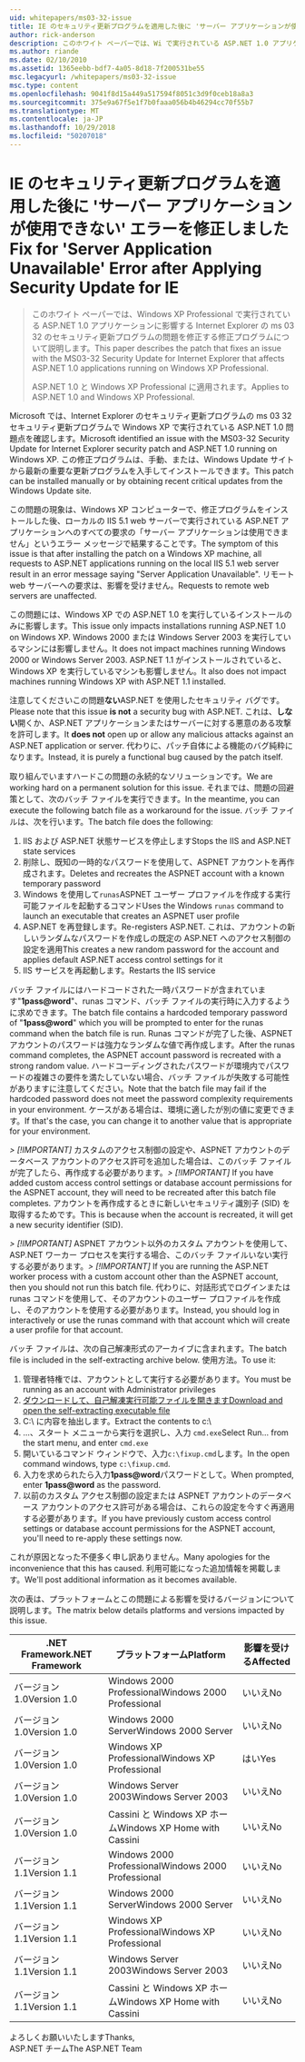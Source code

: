 ```yaml
---
uid: whitepapers/ms03-32-issue
title: IE のセキュリティ更新プログラムを適用した後に 'サーバー アプリケーションが使用できない' エラーの修正 |Microsoft Docs
author: rick-anderson
description: このホワイト ペーパーでは、Wi で実行されている ASP.NET 1.0 アプリケーションに影響する Internet Explorer の ms 03 32 のセキュリティ更新プログラムの問題を修正する修正プログラムについて説明しています.
ms.author: riande
ms.date: 02/10/2010
ms.assetid: 1365eebb-bdf7-4a05-8d18-7f200531be55
msc.legacyurl: /whitepapers/ms03-32-issue
msc.type: content
ms.openlocfilehash: 9041f8d15a449a517594f8051c3d9f0ceb18a8a3
ms.sourcegitcommit: 375e9a67f5e1f7b0faaa056b4b46294cc70f55b7
ms.translationtype: MT
ms.contentlocale: ja-JP
ms.lasthandoff: 10/29/2018
ms.locfileid: "50207018"
---
```

<a name="fix-for-server-application-unavailable-error-after-applying-security-update-for-ie"></a><span data-ttu-id="ea436-103">IE のセキュリティ更新プログラムを適用した後に 'サーバー アプリケーションが使用できない' エラーを修正しました</span><span class="sxs-lookup"><span data-stu-id="ea436-103">Fix for 'Server Application Unavailable' Error after Applying Security Update for IE</span></span>
====================
> <span data-ttu-id="ea436-104">このホワイト ペーパーでは、Windows XP Professional で実行されている ASP.NET 1.0 アプリケーションに影響する Internet Explorer の ms 03 32 のセキュリティ更新プログラムの問題を修正する修正プログラムについて説明します。</span><span class="sxs-lookup"><span data-stu-id="ea436-104">This paper describes the patch that fixes an issue with the MS03-32 Security Update for Internet Explorer that affects ASP.NET 1.0 applications running on Windows XP Professional.</span></span>
> 
> <span data-ttu-id="ea436-105">ASP.NET 1.0 と Windows XP Professional に適用されます。</span><span class="sxs-lookup"><span data-stu-id="ea436-105">Applies to ASP.NET 1.0 and Windows XP Professional.</span></span>


<span data-ttu-id="ea436-106">Microsoft では、Internet Explorer のセキュリティ更新プログラムの ms 03 32 セキュリティ更新プログラムで Windows XP で実行されている ASP.NET 1.0 問題点を確認します。</span><span class="sxs-lookup"><span data-stu-id="ea436-106">Microsoft identified an issue with the MS03-32 Security Update for Internet Explorer security patch and ASP.NET 1.0 running on Windows XP.</span></span> <span data-ttu-id="ea436-107">この修正プログラムは、手動、または、Windows Update サイトから最新の重要な更新プログラムを入手してインストールできます。</span><span class="sxs-lookup"><span data-stu-id="ea436-107">This patch can be installed manually or by obtaining recent critical updates from the Windows Update site.</span></span>

<span data-ttu-id="ea436-108">この問題の現象は、Windows XP コンピューターで、修正プログラムをインストールした後、ローカルの IIS 5.1 web サーバーで実行されている ASP.NET アプリケーションへのすべての要求の「サーバー アプリケーションは使用できません」というエラー メッセージで結果することです。</span><span class="sxs-lookup"><span data-stu-id="ea436-108">The symptom of this issue is that after installing the patch on a Windows XP machine, all requests to ASP.NET applications running on the local IIS 5.1 web server result in an error message saying "Server Application Unavailable".</span></span> <span data-ttu-id="ea436-109">リモート web サーバーへの要求は、影響を受けません。</span><span class="sxs-lookup"><span data-stu-id="ea436-109">Requests to remote web servers are unaffected.</span></span>

<span data-ttu-id="ea436-110">この問題には、Windows XP での ASP.NET 1.0 を実行しているインストールのみに影響します。</span><span class="sxs-lookup"><span data-stu-id="ea436-110">This issue only impacts installations running ASP.NET 1.0 on Windows XP.</span></span> <span data-ttu-id="ea436-111">Windows 2000 または Windows Server 2003 を実行しているマシンには影響しません。</span><span class="sxs-lookup"><span data-stu-id="ea436-111">It does not impact machines running Windows 2000 or Windows Server 2003.</span></span> <span data-ttu-id="ea436-112">ASP.NET 1.1 がインストールされていると、Windows XP を実行しているマシンも影響しません。</span><span class="sxs-lookup"><span data-stu-id="ea436-112">It also does not impact machines running Windows XP with ASP.NET 1.1 installed.</span></span>

<span data-ttu-id="ea436-113">注意してくださいこの問題**ない**ASP.NET を使用したセキュリティ バグです。</span><span class="sxs-lookup"><span data-stu-id="ea436-113">Please note that this issue **is not** a security bug with ASP.NET.</span></span> <span data-ttu-id="ea436-114">これは、**しない**開くか、ASP.NET アプリケーションまたはサーバーに対する悪意のある攻撃を許可します。</span><span class="sxs-lookup"><span data-stu-id="ea436-114">It **does not** open up or allow any malicious attacks against an ASP.NET application or server.</span></span> <span data-ttu-id="ea436-115">代わりに、パッチ自体による機能のバグ純粋になります。</span><span class="sxs-lookup"><span data-stu-id="ea436-115">Instead, it is purely a functional bug caused by the patch itself.</span></span>

<span data-ttu-id="ea436-116">取り組んでいますハードこの問題の永続的なソリューションです。</span><span class="sxs-lookup"><span data-stu-id="ea436-116">We are working hard on a permanent solution for this issue.</span></span> <span data-ttu-id="ea436-117">それまでは、問題の回避策として、次のバッチ ファイルを実行できます。</span><span class="sxs-lookup"><span data-stu-id="ea436-117">In the meantime, you can execute the following batch file as a workaround for the issue.</span></span> <span data-ttu-id="ea436-118">バッチ ファイルは、次を行います。</span><span class="sxs-lookup"><span data-stu-id="ea436-118">The batch file does the following:</span></span>

1. <span data-ttu-id="ea436-119">IIS および ASP.NET 状態サービスを停止します</span><span class="sxs-lookup"><span data-stu-id="ea436-119">Stops the IIS and ASP.NET state services</span></span>
2. <span data-ttu-id="ea436-120">削除し、既知の一時的なパスワードを使用して、ASPNET アカウントを再作成されます。</span><span class="sxs-lookup"><span data-stu-id="ea436-120">Deletes and recreates the ASPNET account with a known temporary password</span></span>
3. <span data-ttu-id="ea436-121">Windows を使用して`runas`ASPNET ユーザー プロファイルを作成する実行可能ファイルを起動するコマンド</span><span class="sxs-lookup"><span data-stu-id="ea436-121">Uses the Windows `runas` command to launch an executable that creates an ASPNET user profile</span></span>
4. <span data-ttu-id="ea436-122">ASP.NET を再登録します。</span><span class="sxs-lookup"><span data-stu-id="ea436-122">Re-registers ASP.NET.</span></span> <span data-ttu-id="ea436-123">これは、アカウントの新しいランダムなパスワードを作成しの既定の ASP.NET へのアクセス制御の設定を適用</span><span class="sxs-lookup"><span data-stu-id="ea436-123">This creates a new random password for the account and applies default ASP.NET access control settings for it</span></span>
5. <span data-ttu-id="ea436-124">IIS サービスを再起動します。</span><span class="sxs-lookup"><span data-stu-id="ea436-124">Restarts the IIS service</span></span>

<span data-ttu-id="ea436-125">バッチ ファイルにはハードコードされた一時パスワードが含まれています"<strong>1pass\@word</strong>"、runas コマンド、バッチ ファイルの実行時に入力するように求めできます。</span><span class="sxs-lookup"><span data-stu-id="ea436-125">The batch file contains a hardcoded temporary password of "<strong>1pass\@word</strong>" which you will be prompted to enter for the runas command when the batch file is run.</span></span> <span data-ttu-id="ea436-126">Runas コマンドが完了した後、ASPNET アカウントのパスワードは強力なランダムな値で再作成します。</span><span class="sxs-lookup"><span data-stu-id="ea436-126">After the runas command completes, the ASPNET account password is recreated with a strong random value.</span></span> <span data-ttu-id="ea436-127">ハードコーディングされたパスワードが環境内でパスワードの複雑さの要件を満たしていない場合、バッチ ファイルが失敗する可能性がありますに注意してください。</span><span class="sxs-lookup"><span data-stu-id="ea436-127">Note that the batch file may fail if the hardcoded password does not meet the password complexity requirements in your environment.</span></span> <span data-ttu-id="ea436-128">ケースがある場合は、環境に適したが別の値に変更できます。</span><span class="sxs-lookup"><span data-stu-id="ea436-128">If that's the case, you can change it to another value that is appropriate for your environment.</span></span>

<span data-ttu-id="ea436-129">*> [!IMPORTANT]* カスタムのアクセス制御の設定や、ASPNET アカウントのデータベース アカウントのアクセス許可を追加した場合は、このバッチ ファイルが完了したら、再作成する必要があります。</span><span class="sxs-lookup"><span data-stu-id="ea436-129">*> [!IMPORTANT]* If you have added custom access control settings or database account permissions for the ASPNET account, they will need to be recreated after this batch file completes.</span></span> <span data-ttu-id="ea436-130">アカウントを再作成するときに新しいセキュリティ識別子 (SID) を取得するためです。</span><span class="sxs-lookup"><span data-stu-id="ea436-130">This is because when the account is recreated, it will get a new security identifier (SID).</span></span>

<span data-ttu-id="ea436-131">*> [!IMPORTANT]* ASPNET アカウント以外のカスタム アカウントを使用して、ASP.NET ワーカー プロセスを実行する場合、このバッチ ファイルいない実行する必要があります。</span><span class="sxs-lookup"><span data-stu-id="ea436-131">*> [!IMPORTANT]* If you are running the ASP.NET worker process with a custom account other than the ASPNET account, then you should not run this batch file.</span></span> <span data-ttu-id="ea436-132">代わりに、対話形式でログインまたは runas コマンドを使用して、そのアカウントのユーザー プロファイルを作成し、そのアカウントを使用する必要があります。</span><span class="sxs-lookup"><span data-stu-id="ea436-132">Instead, you should log in interactively or use the runas command with that account which will create a user profile for that account.</span></span>

<span data-ttu-id="ea436-133">バッチ ファイルは、次の自己解凍形式のアーカイブに含まれます。</span><span class="sxs-lookup"><span data-stu-id="ea436-133">The batch file is included in the self-extracting archive below.</span></span> <span data-ttu-id="ea436-134">使用方法。</span><span class="sxs-lookup"><span data-stu-id="ea436-134">To use it:</span></span>

1. <span data-ttu-id="ea436-135">管理者特権では、アカウントとして実行する必要があります。</span><span class="sxs-lookup"><span data-stu-id="ea436-135">You must be running as an account with Administrator privileges</span></span>
2. [<span data-ttu-id="ea436-136">ダウンロードして、自己解凍実行可能ファイルを開きます</span><span class="sxs-lookup"><span data-stu-id="ea436-136">Download and open the self-extracting executable file</span></span>](ms03-32-issue/_static/fixup1.exe)
3. <span data-ttu-id="ea436-137">C:\ に内容を抽出します。</span><span class="sxs-lookup"><span data-stu-id="ea436-137">Extract the contents to c:\\</span></span>
4. <span data-ttu-id="ea436-138">...、スタート メニューから実行を選択し、入力 `cmd.exe`</span><span class="sxs-lookup"><span data-stu-id="ea436-138">Select Run... from the start menu, and enter `cmd.exe`</span></span>
5. <span data-ttu-id="ea436-139">開いているコマンド ウィンドウで、入力`c:\fixup.cmd`します。</span><span class="sxs-lookup"><span data-stu-id="ea436-139">In the open command windows, type `c:\fixup.cmd`.</span></span>
6. <span data-ttu-id="ea436-140">入力を求められたら入力<strong>1pass\@word</strong>パスワードとして。</span><span class="sxs-lookup"><span data-stu-id="ea436-140">When prompted, enter <strong>1pass\@word</strong> as the password.</span></span>
7. <span data-ttu-id="ea436-141">以前のカスタム アクセス制御の設定または ASPNET アカウントのデータベース アカウントのアクセス許可がある場合は、これらの設定を今すぐ再適用する必要があります。</span><span class="sxs-lookup"><span data-stu-id="ea436-141">If you have previously custom access control settings or database account permissions for the ASPNET account, you'll need to re-apply these settings now.</span></span>

<span data-ttu-id="ea436-142">これが原因となった不便多く申し訳ありません。</span><span class="sxs-lookup"><span data-stu-id="ea436-142">Many apologies for the inconvenience that this has caused.</span></span> <span data-ttu-id="ea436-143">利用可能になった追加情報を掲載します。</span><span class="sxs-lookup"><span data-stu-id="ea436-143">We'll post additional information as it becomes available.</span></span>

<span data-ttu-id="ea436-144">次の表は、プラットフォームとこの問題による影響を受けるバージョンについて説明します。</span><span class="sxs-lookup"><span data-stu-id="ea436-144">The matrix below details platforms and versions impacted by this issue.</span></span>

| <span data-ttu-id="ea436-145">.NET Framework</span><span class="sxs-lookup"><span data-stu-id="ea436-145">.NET Framework</span></span> | <span data-ttu-id="ea436-146">プラットフォーム</span><span class="sxs-lookup"><span data-stu-id="ea436-146">Platform</span></span> | <span data-ttu-id="ea436-147">影響を受ける</span><span class="sxs-lookup"><span data-stu-id="ea436-147">Affected</span></span> |
| --- | --- | --- |
| <span data-ttu-id="ea436-148">バージョン 1.0</span><span class="sxs-lookup"><span data-stu-id="ea436-148">Version 1.0</span></span> | <span data-ttu-id="ea436-149">Windows 2000 Professional</span><span class="sxs-lookup"><span data-stu-id="ea436-149">Windows 2000 Professional</span></span> | <span data-ttu-id="ea436-150">いいえ</span><span class="sxs-lookup"><span data-stu-id="ea436-150">No</span></span> |
| <span data-ttu-id="ea436-151">バージョン 1.0</span><span class="sxs-lookup"><span data-stu-id="ea436-151">Version 1.0</span></span> | <span data-ttu-id="ea436-152">Windows 2000 Server</span><span class="sxs-lookup"><span data-stu-id="ea436-152">Windows 2000 Server</span></span> | <span data-ttu-id="ea436-153">いいえ</span><span class="sxs-lookup"><span data-stu-id="ea436-153">No</span></span> |
| <span data-ttu-id="ea436-154">バージョン 1.0</span><span class="sxs-lookup"><span data-stu-id="ea436-154">Version 1.0</span></span> | <span data-ttu-id="ea436-155">Windows XP Professional</span><span class="sxs-lookup"><span data-stu-id="ea436-155">Windows XP Professional</span></span> | <span data-ttu-id="ea436-156">はい</span><span class="sxs-lookup"><span data-stu-id="ea436-156">Yes</span></span> |
| <span data-ttu-id="ea436-157">バージョン 1.0</span><span class="sxs-lookup"><span data-stu-id="ea436-157">Version 1.0</span></span> | <span data-ttu-id="ea436-158">Windows Server 2003</span><span class="sxs-lookup"><span data-stu-id="ea436-158">Windows Server 2003</span></span> | <span data-ttu-id="ea436-159">いいえ</span><span class="sxs-lookup"><span data-stu-id="ea436-159">No</span></span> |
| <span data-ttu-id="ea436-160">バージョン 1.0</span><span class="sxs-lookup"><span data-stu-id="ea436-160">Version 1.0</span></span> | <span data-ttu-id="ea436-161">Cassini と Windows XP ホーム</span><span class="sxs-lookup"><span data-stu-id="ea436-161">Windows XP Home with Cassini</span></span> | <span data-ttu-id="ea436-162">いいえ</span><span class="sxs-lookup"><span data-stu-id="ea436-162">No</span></span> |
| <span data-ttu-id="ea436-163">バージョン 1.1</span><span class="sxs-lookup"><span data-stu-id="ea436-163">Version 1.1</span></span> | <span data-ttu-id="ea436-164">Windows 2000 Professional</span><span class="sxs-lookup"><span data-stu-id="ea436-164">Windows 2000 Professional</span></span> | <span data-ttu-id="ea436-165">いいえ</span><span class="sxs-lookup"><span data-stu-id="ea436-165">No</span></span> |
| <span data-ttu-id="ea436-166">バージョン 1.1</span><span class="sxs-lookup"><span data-stu-id="ea436-166">Version 1.1</span></span> | <span data-ttu-id="ea436-167">Windows 2000 Server</span><span class="sxs-lookup"><span data-stu-id="ea436-167">Windows 2000 Server</span></span> | <span data-ttu-id="ea436-168">いいえ</span><span class="sxs-lookup"><span data-stu-id="ea436-168">No</span></span> |
| <span data-ttu-id="ea436-169">バージョン 1.1</span><span class="sxs-lookup"><span data-stu-id="ea436-169">Version 1.1</span></span> | <span data-ttu-id="ea436-170">Windows XP Professional</span><span class="sxs-lookup"><span data-stu-id="ea436-170">Windows XP Professional</span></span> | <span data-ttu-id="ea436-171">いいえ</span><span class="sxs-lookup"><span data-stu-id="ea436-171">No</span></span> |
| <span data-ttu-id="ea436-172">バージョン 1.1</span><span class="sxs-lookup"><span data-stu-id="ea436-172">Version 1.1</span></span> | <span data-ttu-id="ea436-173">Windows Server 2003</span><span class="sxs-lookup"><span data-stu-id="ea436-173">Windows Server 2003</span></span> | <span data-ttu-id="ea436-174">いいえ</span><span class="sxs-lookup"><span data-stu-id="ea436-174">No</span></span> |
| <span data-ttu-id="ea436-175">バージョン 1.1</span><span class="sxs-lookup"><span data-stu-id="ea436-175">Version 1.1</span></span> | <span data-ttu-id="ea436-176">Cassini と Windows XP ホーム</span><span class="sxs-lookup"><span data-stu-id="ea436-176">Windows XP Home with Cassini</span></span> | <span data-ttu-id="ea436-177">いいえ</span><span class="sxs-lookup"><span data-stu-id="ea436-177">No</span></span> |

<span data-ttu-id="ea436-178">よろしくお願いいたします</span><span class="sxs-lookup"><span data-stu-id="ea436-178">Thanks,</span></span>   
 <span data-ttu-id="ea436-179">ASP.NET チーム</span><span class="sxs-lookup"><span data-stu-id="ea436-179">The ASP.NET Team</span></span>
